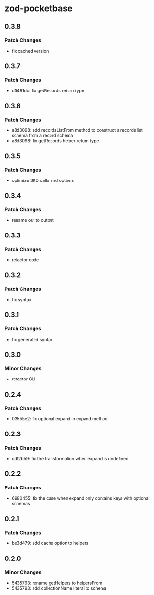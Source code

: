 # zod-pocketbase

## 0.3.8

### Patch Changes

- fix cached version

## 0.3.7

### Patch Changes

- d5481dc: fix getRecords return type

## 0.3.6

### Patch Changes

- a8d3098: add recordsListFrom method to construct a records list schema from a record schema
- a8d3098: fix getRecords helper return type

## 0.3.5

### Patch Changes

- optimize SKD calls and options

## 0.3.4

### Patch Changes

- rename out to output

## 0.3.3

### Patch Changes

- refactor code

## 0.3.2

### Patch Changes

- fix syntax

## 0.3.1

### Patch Changes

- fix generated syntax

## 0.3.0

### Minor Changes

- refactor CLI

## 0.2.4

### Patch Changes

- 03555e2: fix optional expand in expand method

## 0.2.3

### Patch Changes

- cdf2b59: fix the transformation when expand is undefined

## 0.2.2

### Patch Changes

- 6980455: fix the case when expand only contains keys with optional schemas

## 0.2.1

### Patch Changes

- be3d479: add cache option to helpers

## 0.2.0

### Minor Changes

- 5435793: rename getHelpers to helpersFrom
- 5435793: add collectionName literal to schema
